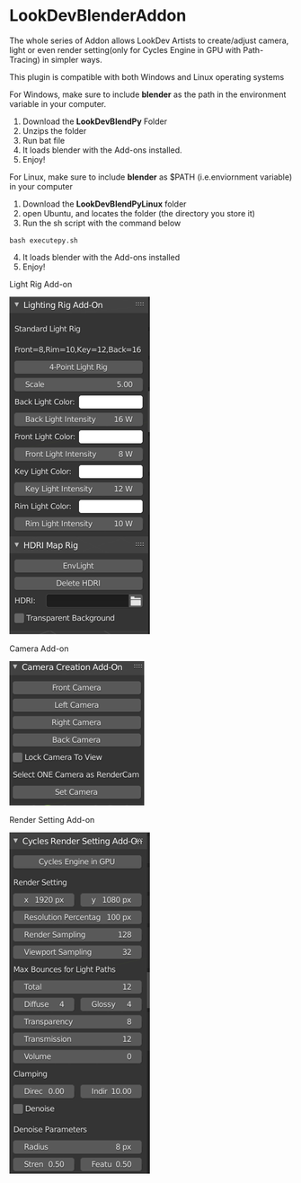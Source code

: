 # LookDevBlenderAddon

The whole series of Addon allows LookDev Artists to create/adjust camera, light or even render setting(only for Cycles Engine in GPU with Path-Tracing) in simpler ways. 

This plugin is compatible with both Windows and Linux operating systems

For Windows, make sure to include **blender** as the path in the environment variable in your computer.

1. Download the **LookDevBlendPy** Folder 
2. Unzips the folder
3. Run bat file
4. It loads blender with the Add-ons installed.
5. Enjoy!

For Linux, make sure to include **blender** as $PATH (i.e.enviornment variable) in your computer
1. Download the **LookDevBlendPyLinux** folder
2. open Ubuntu, and locates the folder (the directory you store it)
3. Run the sh script with the command below
```
bash executepy.sh
 ```
4. It loads blender with the Add-ons installed
5. Enjoy!


Light Rig Add-on

![alt text](https://github.com/moonyuet/LookDevBlenderAddon/blob/main/Addon%20Screenshot/Capture.PNG?raw=true)

Camera Add-on

![alt text](https://github.com/moonyuet/LookDevBlenderAddon/blob/main/Addon%20Screenshot/Capture3.PNG?raw=true)

Render Setting Add-on

![alt text](https://github.com/moonyuet/LookDevBlenderAddon/blob/main/Addon%20Screenshot/Capture2.PNG?raw=true)
